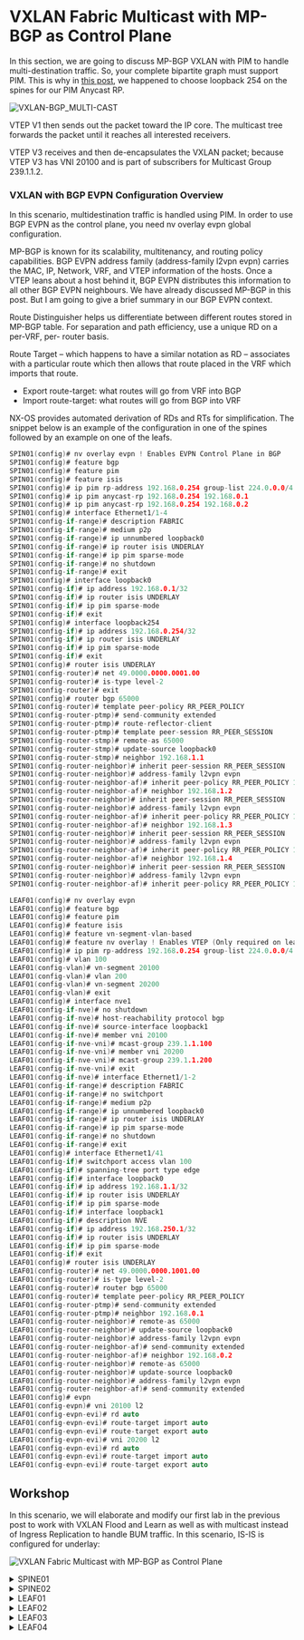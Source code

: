 # VXLAN Fabric Multicast with MP-BGP as Control Plane

In this section, we are going to discuss MP-BGP VXLAN with PIM to handle multi-destination traffic. So, your complete bipartite graph must support PIM. This is why in [this post](https://github.com/hosseinoliabak/cisco/blob/master/Datacenter/03_02_underlay.md), we happened to choose loopback 254 on the spines for our PIM Anycast RP.

![VXLAN-BGP_MULTI-CAST](https://user-images.githubusercontent.com/31813625/232263601-6aff1eb2-048b-4104-ac3e-014383cb079b.svg "VXLAN MP-BGP EVPN with Multicast in the fabric") 

VTEP V1 then sends out the packet toward the IP core. The multicast tree forwards the packet until it reaches all interested receivers.

VTEP V3 receives and then de-encapsulates the VXLAN packet; because VTEP V3 has VNI 20100 and is part of subscribers for Multicast Group 239.1.1.2.

### VXLAN with BGP EVPN Configuration Overview

In this scenario, multidestination traffic is handled using PIM. In order to use BGP EVPN as the control plane, you need nv overlay evpn global configuration.

MP-BGP is known for its scalability, multitenancy, and routing policy capabilities. BGP EVPN address family (address-family l2vpn evpn) carries the MAC, IP, Network, VRF, and VTEP information of the hosts. Once a VTEP leans about a host behind it, BGP EVPN distributes this information to all other BGP EVPN neighbours. We have already discussed MP-BGP in this post. But I am going to give a brief summary in our BGP EVPN context.

Route Distinguisher helps us differentiate between different routes stored in MP-BGP table. For separation and path efficiency, use a unique RD on a per-VRF, per- router basis.

Route Target – which happens to have a similar notation as RD – associates with a particular route which then allows that route placed in the VRF which imports that route.
  * Export route-target: what routes will go from VRF into BGP
  * Import route-target: what routes will go from BGP into VRF

NX-OS provides automated derivation of RDs and RTs for simplification. The snippet below is an example of the configuration in one of the spines followed by an example on one of the leafs.

```c
SPIN01(config)# nv overlay evpn ! Enables EVPN Control Plane in BGP
SPIN01(config)# feature bgp
SPIN01(config)# feature pim
SPIN01(config)# feature isis
SPIN01(config)# ip pim rp-address 192.168.0.254 group-list 224.0.0.0/4
SPIN01(config)# ip pim anycast-rp 192.168.0.254 192.168.0.1
SPIN01(config)# ip pim anycast-rp 192.168.0.254 192.168.0.2
SPIN01(config)# interface Ethernet1/1-4
SPIN01(config-if-range)# description FABRIC
SPIN01(config-if-range)# medium p2p
SPIN01(config-if-range)# ip unnumbered loopback0
SPIN01(config-if-range)# ip router isis UNDERLAY
SPIN01(config-if-range)# ip pim sparse-mode
SPIN01(config-if-range)# no shutdown
SPIN01(config-if-range)# exit
SPIN01(config)# interface loopback0
SPIN01(config-if)# ip address 192.168.0.1/32
SPIN01(config-if)# ip router isis UNDERLAY
SPIN01(config-if)# ip pim sparse-mode
SPIN01(config-if)# exit
SPIN01(config)# interface loopback254
SPIN01(config-if)# ip address 192.168.0.254/32
SPIN01(config-if)# ip router isis UNDERLAY
SPIN01(config-if)# ip pim sparse-mode
SPIN01(config-if)# exit
SPIN01(config)# router isis UNDERLAY
SPIN01(config-router)# net 49.0000.0000.0001.00
SPIN01(config-router)# is-type level-2
SPIN01(config-router)# exit
SPIN01(config)# router bgp 65000
SPIN01(config-router)# template peer-policy RR_PEER_POLICY
SPIN01(config-router-ptmp)# send-community extended
SPIN01(config-router-ptmp)# route-reflector-client
SPIN01(config-router-ptmp)# template peer-session RR_PEER_SESSION
SPIN01(config-router-stmp)# remote-as 65000
SPIN01(config-router-stmp)# update-source loopback0
SPIN01(config-router-stmp)# neighbor 192.168.1.1
SPIN01(config-router-neighbor)# inherit peer-session RR_PEER_SESSION
SPIN01(config-router-neighbor)# address-family l2vpn evpn
SPIN01(config-router-neighbor-af)# inherit peer-policy RR_PEER_POLICY 1
SPIN01(config-router-neighbor-af)# neighbor 192.168.1.2
SPIN01(config-router-neighbor)# inherit peer-session RR_PEER_SESSION
SPIN01(config-router-neighbor)# address-family l2vpn evpn
SPIN01(config-router-neighbor-af)# inherit peer-policy RR_PEER_POLICY 1
SPIN01(config-router-neighbor-af)# neighbor 192.168.1.3
SPIN01(config-router-neighbor)# inherit peer-session RR_PEER_SESSION
SPIN01(config-router-neighbor)# address-family l2vpn evpn
SPIN01(config-router-neighbor-af)# inherit peer-policy RR_PEER_POLICY 1
SPIN01(config-router-neighbor-af)# neighbor 192.168.1.4
SPIN01(config-router-neighbor)# inherit peer-session RR_PEER_SESSION
SPIN01(config-router-neighbor)# address-family l2vpn evpn
SPIN01(config-router-neighbor-af)# inherit peer-policy RR_PEER_POLICY 1
```
```c
LEAF01(config)# nv overlay evpn
LEAF01(config)# feature bgp
LEAF01(config)# feature pim
LEAF01(config)# feature isis
LEAF01(config)# feature vn-segment-vlan-based
LEAF01(config)# feature nv overlay ! Enables VTEP (Only required on leaf)
LEAF01(config)# ip pim rp-address 192.168.0.254 group-list 224.0.0.0/4
LEAF01(config)# vlan 100
LEAF01(config-vlan)# vn-segment 20100
LEAF01(config-vlan)# vlan 200
LEAF01(config-vlan)# vn-segment 20200
LEAF01(config-vlan)# exit
LEAF01(config)# interface nve1
LEAF01(config-if-nve)# no shutdown
LEAF01(config-if-nve)# host-reachability protocol bgp
LEAF01(config-if-nve)# source-interface loopback1
LEAF01(config-if-nve)# member vni 20100
LEAF01(config-if-nve-vni)# mcast-group 239.1.1.100
LEAF01(config-if-nve-vni)# member vni 20200
LEAF01(config-if-nve-vni)# mcast-group 239.1.1.200
LEAF01(config-if-nve-vni)# exit
LEAF01(config-if-nve)# interface Ethernet1/1-2
LEAF01(config-if-range)# description FABRIC
LEAF01(config-if-range)# no switchport
LEAF01(config-if-range)# medium p2p
LEAF01(config-if-range)# ip unnumbered loopback0
LEAF01(config-if-range)# ip router isis UNDERLAY
LEAF01(config-if-range)# ip pim sparse-mode
LEAF01(config-if-range)# no shutdown
LEAF01(config-if-range)# exit
LEAF01(config)# interface Ethernet1/41
LEAF01(config-if)# switchport access vlan 100
LEAF01(config-if)# spanning-tree port type edge
LEAF01(config-if)# interface loopback0
LEAF01(config-if)# ip address 192.168.1.1/32
LEAF01(config-if)# ip router isis UNDERLAY
LEAF01(config-if)# ip pim sparse-mode
LEAF01(config-if)# interface loopback1
LEAF01(config-if)# description NVE
LEAF01(config-if)# ip address 192.168.250.1/32
LEAF01(config-if)# ip router isis UNDERLAY
LEAF01(config-if)# ip pim sparse-mode
LEAF01(config-if)# exit
LEAF01(config)# router isis UNDERLAY
LEAF01(config-router)# net 49.0000.0000.1001.00
LEAF01(config-router)# is-type level-2
LEAF01(config-router)# router bgp 65000
LEAF01(config-router)# template peer-policy RR_PEER_POLICY
LEAF01(config-router-ptmp)# send-community extended
LEAF01(config-router-ptmp)# neighbor 192.168.0.1
LEAF01(config-router-neighbor)# remote-as 65000
LEAF01(config-router-neighbor)# update-source loopback0
LEAF01(config-router-neighbor)# address-family l2vpn evpn
LEAF01(config-router-neighbor-af)# send-community extended
LEAF01(config-router-neighbor-af)# neighbor 192.168.0.2
LEAF01(config-router-neighbor)# remote-as 65000
LEAF01(config-router-neighbor)# update-source loopback0
LEAF01(config-router-neighbor)# address-family l2vpn evpn
LEAF01(config-router-neighbor-af)# send-community extended
LEAF01(config)# evpn
LEAF01(config-evpn)# vni 20100 l2
LEAF01(config-evpn-evi)# rd auto
LEAF01(config-evpn-evi)# route-target import auto
LEAF01(config-evpn-evi)# route-target export auto
LEAF01(config-evpn-evi)# vni 20200 l2
LEAF01(config-evpn-evi)# rd auto
LEAF01(config-evpn-evi)# route-target import auto
LEAF01(config-evpn-evi)# route-target export auto
```
## Workshop

In this scenario, we will elaborate and modify our first lab in the previous post to work with VXLAN Flood and Learn as well as with multicast instead of Ingress Replication to handle BUM traffic. In this scenario, IS-IS is configured for underlay:

![VXLAN Fabric Multicast with MP-BGP as Control Plane](https://user-images.githubusercontent.com/31813625/232261114-774992f1-bed8-4042-b95a-5de440b84077.jpg "VXLAN Fabric Multicast with MP-BGP Control Plane Workshop")


<details>
 
<summary>SPINE01</summary>

```elixir
nv overlay evpn
feature bgp
feature pim
feature isis

ip pim rp-address 192.168.0.254
ip pim anycast-rp 192.168.0.254 192.168.0.1
ip pim anycast-rp 192.168.0.254 192.168.0.2

interface Ethernet1/1
  description FABRIC
  medium p2p
  ip unnumbered loopback0
  ip router isis UNDERLAY
  ip pim sparse-mode
  no shutdown

interface Ethernet1/2
  description FABRIC
  medium p2p
  ip unnumbered loopback0
  ip router isis UNDERLAY
  ip pim sparse-mode
  no shutdown

interface Ethernet1/3
  description FABRIC
  medium p2p
  ip unnumbered loopback0
  ip router isis UNDERLAY
  ip pim sparse-mode
  no shutdown

interface Ethernet1/4
  description FABRIC
  medium p2p
  ip unnumbered loopback0
  ip router isis UNDERLAY
  ip pim sparse-mode
  no shutdown

interface loopback0
  ip address 192.168.0.1/32
  ip router isis UNDERLAY
  ip pim sparse-mode

interface loopback254
  ip address 192.168.0.254/32
  ip router isis UNDERLAY
  ip pim sparse-mode

router isis UNDERLAY
  net 49.0000.0000.0001.00
  is-type level-2
router bgp 65000
  template peer-policy RR_PEER_POLICY
    send-community extended
    route-reflector-client
  template peer-session RR_PEER_SESSION
    remote-as 65000
    update-source loopback0
  neighbor 192.168.1.1
    inherit peer-session RR_PEER_SESSION
    address-family l2vpn evpn
      inherit peer-policy RR_PEER_POLICY 1
  neighbor 192.168.1.2
    inherit peer-session RR_PEER_SESSION
    address-family l2vpn evpn
      inherit peer-policy RR_PEER_POLICY 1
  neighbor 192.168.1.3
    inherit peer-session RR_PEER_SESSION
    address-family l2vpn evpn
      inherit peer-policy RR_PEER_POLICY 1
  neighbor 192.168.1.4
    inherit peer-session RR_PEER_SESSION
    address-family l2vpn evpn
      inherit peer-policy RR_PEER_POLICY 1
```
</details>

<details>

<summary>SPINE02</summary>

```elixir
feature pim
feature isis
ip pim rp-address 192.168.0.254
ip pim anycast-rp 192.168.0.254 192.168.0.1
ip pim anycast-rp 192.168.0.254 192.168.0.2

interface Ethernet1/1
  description FABRIC
  medium p2p
  ip unnumbered loopback0
  ip router isis UNDERLAY
  ip pim sparse-mode
  no shutdown

interface Ethernet1/2
  description FABRIC
  medium p2p
  ip unnumbered loopback0
  ip router isis UNDERLAY
  ip pim sparse-mode
  no shutdown

interface Ethernet1/3
  description FABRIC
  medium p2p
  ip unnumbered loopback0
  ip router isis UNDERLAY
  ip pim sparse-mode
  no shutdown

interface Ethernet1/4
  description FABRIC
  medium p2p
  ip unnumbered loopback0
  ip router isis UNDERLAY
  ip pim sparse-mode
  no shutdown

interface loopback0
  description UNDERLAY
  ip address 192.168.0.2/32
  ip router isis UNDERLAY
  ip pim sparse-mode

interface loopback254
  ip address 192.168.0.254/32
  ip router isis UNDERLAY
  ip pim sparse-mode
icam monitor scale

line console
line vty
router isis UNDERLAY
  net 49.0000.0000.0002.00
  is-type level-2
```
</details>

<details>

<summary>LEAF01</summary>
 
```elixir
nv overlay evpn
feature bgp
feature pim
feature isis
feature vn-segment-vlan-based
feature nv overlay

ip pim rp-address 192.168.0.254

vlan 100
  vn-segment 20100
vlan 200
  vn-segment 20200

interface nve1
  no shutdown
  host-reachability protocol bgp
  source-interface loopback1
  member vni 20100
    mcast-group 239.1.1.100
  member vni 20200
    mcast-group 239.1.1.200

interface Ethernet1/1
  description FABRIC
  no switchport
  medium p2p
  ip unnumbered loopback0
  ip router isis UNDERLAY
  ip pim sparse-mode
  no shutdown

interface Ethernet1/2
  description FABRIC
  no switchport
  medium p2p
  ip unnumbered loopback0
  ip router isis UNDERLAY
  ip pim sparse-mode
  no shutdown

interface Ethernet1/41
  switchport access vlan 100
  spanning-tree port type edge

interface loopback0
  ip address 192.168.1.1/32
  ip router isis UNDERLAY
  ip pim sparse-mode

interface loopback1
  description NVE
  ip address 192.168.250.1/32
  ip router isis UNDERLAY
  ip pim sparse-mode

router isis UNDERLAY
  net 49.0000.0000.1001.00
  is-type level-2
router bgp 65000
  template peer-policy RR_PEER_POLICY
    send-community extended
  neighbor 192.168.0.1
    remote-as 65000
    update-source loopback0
    address-family l2vpn evpn
      send-community extended
  neighbor 192.168.0.2
    remote-as 65000
    update-source loopback0
    address-family l2vpn evpn
      send-community extended
evpn
  vni 20100 l2
    rd auto
    route-target import auto
    route-target export auto
  vni 20200 l2
    rd auto
    route-target import auto
    route-target export auto
```

</details>

<details>

<summary>LEAF02</summary>

```elixir
nv overlay evpn
feature bgp
feature pim
feature isis
feature vn-segment-vlan-based
feature nv overlay

ip pim rp-address 192.168.0.254

vlan 100
  vn-segment 20100
vlan 200
  vn-segment 20200

interface nve1
  no shutdown
  host-reachability protocol bgp
  source-interface loopback1
  member vni 20100
    mcast-group 239.1.1.100
  member vni 20200
    mcast-group 239.1.1.200

interface Ethernet1/1
  description FABRIC
  no switchport
  medium p2p
  ip unnumbered loopback0
  ip router isis UNDERLAY
  ip pim sparse-mode
  no shutdown

interface Ethernet1/2
  description FABRIC
  no switchport
  medium p2p
  ip unnumbered loopback0
  ip router isis UNDERLAY
  ip pim sparse-mode
  no shutdown

interface Ethernet1/41
  switchport access vlan 100
  spanning-tree port type edge

interface loopback0
  ip address 192.168.1.2/32
  ip router isis UNDERLAY
  ip pim sparse-mode

interface loopback1
  description NVE
  ip address 192.168.250.2/32
  ip router isis UNDERLAY
  ip pim sparse-mode

router isis UNDERLAY
  net 49.0000.0000.1002.00
  is-type level-2
router bgp 65000
  template peer-policy RR_PEER_POLICY
    send-community extended
  neighbor 192.168.0.1
    remote-as 65000
    update-source loopback0
    address-family l2vpn evpn
      send-community extended
  neighbor 192.168.0.2
    remote-as 65000
    update-source loopback0
    address-family l2vpn evpn
      send-community extended
evpn
  vni 20100 l2
    rd auto
    route-target import auto
    route-target export auto
  vni 20200 l2
    rd auto
    route-target import auto
    route-target export auto
```
</details>

<details>

<summary>LEAF03</summary>

```elixir
nv overlay evpn
feature bgp
feature pim
feature isis
feature vn-segment-vlan-based
feature nv overlay

ip pim rp-address 192.168.0.254

vlan 100
  vn-segment 20100
vlan 200
  vn-segment 20200

interface nve1
  no shutdown
  host-reachability protocol bgp
  source-interface loopback1
  member vni 20100
    mcast-group 239.1.1.100
  member vni 20200
    mcast-group 239.1.1.200

interface Ethernet1/1
  description FABRIC
  no switchport
  medium p2p
  ip unnumbered loopback0
  ip router isis UNDERLAY
  ip pim sparse-mode
  no shutdown

interface Ethernet1/2
  description FABRIC
  no switchport
  medium p2p
  ip unnumbered loopback0
  ip router isis UNDERLAY
  ip pim sparse-mode
  no shutdown

interface Ethernet1/41
  switchport access vlan 200
  spanning-tree port type edge

interface loopback0
  ip address 192.168.1.3/32
  ip router isis UNDERLAY
  ip pim sparse-mode

interface loopback1
  description NVE
  ip address 192.168.250.3/32
  ip router isis UNDERLAY
  ip pim sparse-mode

router isis UNDERLAY
  net 49.0000.0000.1003.00
  is-type level-2
router bgp 65000
  template peer-policy RR_PEER_POLICY
    send-community extended
  neighbor 192.168.0.1
    remote-as 65000
    update-source loopback0
    address-family l2vpn evpn
      send-community extended
  neighbor 192.168.0.2
    remote-as 65000
    update-source loopback0
    address-family l2vpn evpn
      send-community extended
evpn
  vni 20100 l2
    rd auto
    route-target import auto
    route-target export auto
  vni 20200 l2
    rd auto
    route-target import auto
    route-target export auto
```
</details>

<details>

<summary>LEAF04</summary>

```elixir
nv overlay evpn
feature bgp
feature pim
feature isis
feature vn-segment-vlan-based
feature nv overlay

ip pim rp-address 192.168.0.254

vlan 100
  vn-segment 20100
vlan 200
  vn-segment 20200

interface nve1
  no shutdown
  host-reachability protocol bgp
  source-interface loopback1
  member vni 20100
    mcast-group 239.1.1.100
  member vni 20200
    mcast-group 239.1.1.200

interface Ethernet1/1
  description FABRIC
  no switchport
  medium p2p
  ip unnumbered loopback0
  ip router isis UNDERLAY
  ip pim sparse-mode
  no shutdown

interface Ethernet1/2
  description FABRIC
  no switchport
  medium p2p
  ip unnumbered loopback0
  ip router isis UNDERLAY
  ip pim sparse-mode
  no shutdown

interface Ethernet1/41
  switchport access vlan 200
  spanning-tree port type edge

interface loopback0
  ip address 192.168.1.4/32
  ip router isis UNDERLAY
  ip pim sparse-mode

interface loopback1
  description NVE
  ip address 192.168.250.4/32
  ip router isis UNDERLAY
  ip pim sparse-mode

router isis UNDERLAY
  net 49.0000.0000.1004.00
  is-type level-2
router bgp 65000
  template peer-policy RR_PEER_POLICY
    send-community extended
  neighbor 192.168.0.1
    remote-as 65000
    update-source loopback0
    address-family l2vpn evpn
      send-community extended
  neighbor 192.168.0.2
    remote-as 65000
    update-source loopback0
    address-family l2vpn evpn
      send-community extended
evpn
  vni 20100 l2
    rd auto
    route-target import auto
    route-target export auto
  vni 20200 l2
    rd auto
    route-target import auto
    route-target export auto
```
</details>